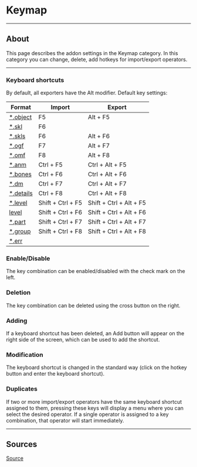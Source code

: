 # Keymap

___

## About

This page describes the addon settings in the Keymap category. In this category you can change, delete, add hotkeys for import/export operators.

___

### Keyboard shortcuts

By default, all exporters have the Alt modifier. Default key settings:

| Format | Import | Export |
|---|---|---|
| [*.object](../../../../file-formats/models/object.md) | F5 | Alt + F5 |
| [*.skl](../../../../file-formats/animations/skl-skls.md) | F6 |  |
| [*.skls](../../../../file-formats/animations/skl-skls.md) | F6 | Alt + F6 |
| [*.ogf](../../../../file-formats/models/ogf.md) | F7 | Alt + F7 |
| [*.omf](../../../../file-formats/animations/omf.md) | F8 | Alt + F8 |
| [*.anm](../../../../file-formats/animations/anm.md) | Ctrl + F5 | Ctrl + Alt + F5 |
| [*.bones](../../../../file-formats/models/bones.md) | Ctrl + F6 | Ctrl + Alt + F6 |
| [*.dm](../../../../file-formats/models/dm.md) | Ctrl + F7 | Ctrl + Alt + F7 |
| [*.details](../../../../file-formats/game-levels/details.md) | Ctrl + F8 | Ctrl + Alt + F8 |
| [*.level](../../../../file-formats/game-levels/dot-level.md) | Shift + Ctrl + F5 | Shift + Ctrl + Alt + F5 |
| [level](../../../../file-formats/game-levels/level.md) | Shift + Ctrl + F6 | Shift + Ctrl + Alt + F6 |
| [*.part](../../../../file-formats/game-levels/part.md) | Shift + Ctrl + F7 | Shift + Ctrl + Alt + F7 |
| [*.group](../../../../file-formats/models/group.md) | Shift + Ctrl + F8 | Shift + Ctrl + Alt + F8 |
| [*.err](../../../../file-formats/game-levels/err.md) |  |  |

### Enable/Disable

The key combination can be enabled/disabled with the check mark on the left.

### Deletion

The key combination can be deleted using the cross button on the right.

### Adding

If a keyboard shortcut has been deleted, an Add button will appear on the right side of the screen, which can be used to add the shortcut.

### Modification

The keyboard shortcut is changed in the standard way (click on the hotkey button and enter the keyboard shortcut).

### Duplicates

If two or more import/export operators have the same keyboard shortcut assigned to them, pressing these keys will display a menu where you can select the desired operator. If a single operator is assigned to a key combination, that operator will start immediately.

___

## Sources

[Source](https://github.com/PavelBlend/blender-xray/wiki/Preferences-Keymap)
